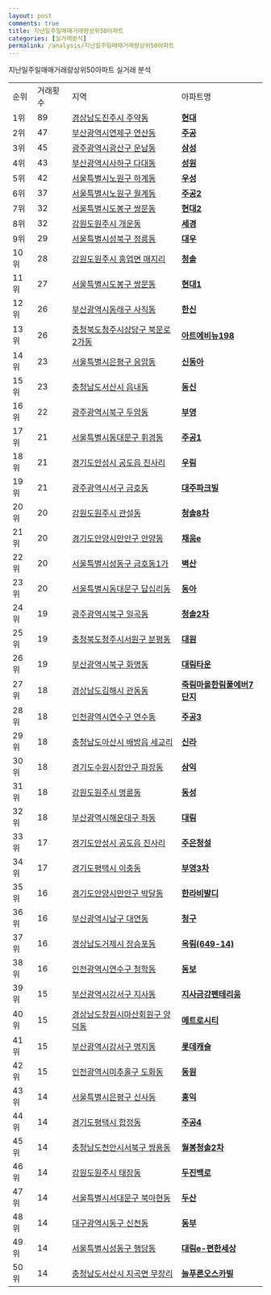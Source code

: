 ```yaml
---
layout: post
comments: true
title: 지난일주일매매거래량상위50아파트
categories: [실거래분석]
permalink: /analysis/지난일주일매매거래량상위50아파트
---
```


지난일주일매매거래량상위50아파트 실거래 분석

<table>
  <tr>
    <td>순위</td>
    <td>거래횟수</td>
    <td>지역</td>
    <td>아파트명</td>
  </tr>

  <tr>
    <td>1위</td>
    <td>89</td>
    <td><a href="/apt/경상남도진주시주약동">경상남도진주시 주약동</a></td>
    <td colspan="4" style="font-weight: bold;"><a href="https://search.naver.com/search.naver?query=주약동 현대">현대</a></td>
  </tr>

  <tr>
    <td>2위</td>
    <td>47</td>
    <td><a href="/apt/부산광역시연제구연산동">부산광역시연제구 연산동</a></td>
    <td colspan="4" style="font-weight: bold;"><a href="https://search.naver.com/search.naver?query=연산동 주공">주공</a></td>
  </tr>

  <tr>
    <td>3위</td>
    <td>45</td>
    <td><a href="/apt/광주광역시광산구운남동">광주광역시광산구 운남동</a></td>
    <td colspan="4" style="font-weight: bold;"><a href="https://search.naver.com/search.naver?query=운남동 삼성">삼성</a></td>
  </tr>

  <tr>
    <td>4위</td>
    <td>43</td>
    <td><a href="/apt/부산광역시사하구다대동">부산광역시사하구 다대동</a></td>
    <td colspan="4" style="font-weight: bold;"><a href="https://search.naver.com/search.naver?query=다대동 성원">성원</a></td>
  </tr>

  <tr>
    <td>5위</td>
    <td>42</td>
    <td><a href="/apt/서울특별시노원구하계동">서울특별시노원구 하계동</a></td>
    <td colspan="4" style="font-weight: bold;"><a href="https://search.naver.com/search.naver?query=하계동 우성">우성</a></td>
  </tr>

  <tr>
    <td>6위</td>
    <td>37</td>
    <td><a href="/apt/서울특별시노원구월계동">서울특별시노원구 월계동</a></td>
    <td colspan="4" style="font-weight: bold;"><a href="https://search.naver.com/search.naver?query=월계동 주공2">주공2</a></td>
  </tr>

  <tr>
    <td>7위</td>
    <td>32</td>
    <td><a href="/apt/서울특별시도봉구쌍문동">서울특별시도봉구 쌍문동</a></td>
    <td colspan="4" style="font-weight: bold;"><a href="https://search.naver.com/search.naver?query=쌍문동 현대2">현대2</a></td>
  </tr>

  <tr>
    <td>8위</td>
    <td>32</td>
    <td><a href="/apt/강원도원주시개운동">강원도원주시 개운동</a></td>
    <td colspan="4" style="font-weight: bold;"><a href="https://search.naver.com/search.naver?query=개운동 세경">세경</a></td>
  </tr>

  <tr>
    <td>9위</td>
    <td>29</td>
    <td><a href="/apt/서울특별시성북구정릉동">서울특별시성북구 정릉동</a></td>
    <td colspan="4" style="font-weight: bold;"><a href="https://search.naver.com/search.naver?query=정릉동 대우">대우</a></td>
  </tr>

  <tr>
    <td>10위</td>
    <td>28</td>
    <td><a href="/apt/강원도원주시흥업면 매지리">강원도원주시 흥업면 매지리</a></td>
    <td colspan="4" style="font-weight: bold;"><a href="https://search.naver.com/search.naver?query=흥업면 매지리 청솔">청솔</a></td>
  </tr>

  <tr>
    <td>11위</td>
    <td>27</td>
    <td><a href="/apt/서울특별시도봉구쌍문동">서울특별시도봉구 쌍문동</a></td>
    <td colspan="4" style="font-weight: bold;"><a href="https://search.naver.com/search.naver?query=쌍문동 현대1">현대1</a></td>
  </tr>

  <tr>
    <td>12위</td>
    <td>26</td>
    <td><a href="/apt/부산광역시동래구사직동">부산광역시동래구 사직동</a></td>
    <td colspan="4" style="font-weight: bold;"><a href="https://search.naver.com/search.naver?query=사직동 한신">한신</a></td>
  </tr>

  <tr>
    <td>13위</td>
    <td>26</td>
    <td><a href="/apt/충청북도청주시상당구북문로2가동">충청북도청주시상당구 북문로2가동</a></td>
    <td colspan="4" style="font-weight: bold;"><a href="https://search.naver.com/search.naver?query=북문로2가동 아트에비뉴198">아트에비뉴198</a></td>
  </tr>

  <tr>
    <td>14위</td>
    <td>23</td>
    <td><a href="/apt/서울특별시은평구응암동">서울특별시은평구 응암동</a></td>
    <td colspan="4" style="font-weight: bold;"><a href="https://search.naver.com/search.naver?query=응암동 신동아">신동아</a></td>
  </tr>

  <tr>
    <td>15위</td>
    <td>23</td>
    <td><a href="/apt/충청남도서산시읍내동">충청남도서산시 읍내동</a></td>
    <td colspan="4" style="font-weight: bold;"><a href="https://search.naver.com/search.naver?query=읍내동 동신">동신</a></td>
  </tr>

  <tr>
    <td>16위</td>
    <td>22</td>
    <td><a href="/apt/광주광역시북구두암동">광주광역시북구 두암동</a></td>
    <td colspan="4" style="font-weight: bold;"><a href="https://search.naver.com/search.naver?query=두암동 부영">부영</a></td>
  </tr>

  <tr>
    <td>17위</td>
    <td>21</td>
    <td><a href="/apt/서울특별시동대문구휘경동">서울특별시동대문구 휘경동</a></td>
    <td colspan="4" style="font-weight: bold;"><a href="https://search.naver.com/search.naver?query=휘경동 주공1">주공1</a></td>
  </tr>

  <tr>
    <td>18위</td>
    <td>21</td>
    <td><a href="/apt/경기도안성시공도읍 진사리">경기도안성시 공도읍 진사리</a></td>
    <td colspan="4" style="font-weight: bold;"><a href="https://search.naver.com/search.naver?query=공도읍 진사리 우림">우림</a></td>
  </tr>

  <tr>
    <td>19위</td>
    <td>21</td>
    <td><a href="/apt/광주광역시서구금호동">광주광역시서구 금호동</a></td>
    <td colspan="4" style="font-weight: bold;"><a href="https://search.naver.com/search.naver?query=금호동 대주파크빌">대주파크빌</a></td>
  </tr>

  <tr>
    <td>20위</td>
    <td>20</td>
    <td><a href="/apt/강원도원주시관설동">강원도원주시 관설동</a></td>
    <td colspan="4" style="font-weight: bold;"><a href="https://search.naver.com/search.naver?query=관설동 청솔8차">청솔8차</a></td>
  </tr>

  <tr>
    <td>21위</td>
    <td>20</td>
    <td><a href="/apt/경기도안양시만안구안양동">경기도안양시만안구 안양동</a></td>
    <td colspan="4" style="font-weight: bold;"><a href="https://search.naver.com/search.naver?query=안양동 채움e">채움e</a></td>
  </tr>

  <tr>
    <td>22위</td>
    <td>20</td>
    <td><a href="/apt/서울특별시성동구금호동1가">서울특별시성동구 금호동1가</a></td>
    <td colspan="4" style="font-weight: bold;"><a href="https://search.naver.com/search.naver?query=금호동1가 벽산">벽산</a></td>
  </tr>

  <tr>
    <td>23위</td>
    <td>20</td>
    <td><a href="/apt/서울특별시동대문구답십리동">서울특별시동대문구 답십리동</a></td>
    <td colspan="4" style="font-weight: bold;"><a href="https://search.naver.com/search.naver?query=답십리동 동아">동아</a></td>
  </tr>

  <tr>
    <td>24위</td>
    <td>19</td>
    <td><a href="/apt/광주광역시북구일곡동">광주광역시북구 일곡동</a></td>
    <td colspan="4" style="font-weight: bold;"><a href="https://search.naver.com/search.naver?query=일곡동 청솔2차">청솔2차</a></td>
  </tr>

  <tr>
    <td>25위</td>
    <td>19</td>
    <td><a href="/apt/충청북도청주시서원구분평동">충청북도청주시서원구 분평동</a></td>
    <td colspan="4" style="font-weight: bold;"><a href="https://search.naver.com/search.naver?query=분평동 대원">대원</a></td>
  </tr>

  <tr>
    <td>26위</td>
    <td>19</td>
    <td><a href="/apt/부산광역시북구화명동">부산광역시북구 화명동</a></td>
    <td colspan="4" style="font-weight: bold;"><a href="https://search.naver.com/search.naver?query=화명동 대림타운">대림타운</a></td>
  </tr>

  <tr>
    <td>27위</td>
    <td>18</td>
    <td><a href="/apt/경상남도김해시관동동">경상남도김해시 관동동</a></td>
    <td colspan="4" style="font-weight: bold;"><a href="https://search.naver.com/search.naver?query=관동동 죽림마을한림풀에버7단지">죽림마을한림풀에버7단지</a></td>
  </tr>

  <tr>
    <td>28위</td>
    <td>18</td>
    <td><a href="/apt/인천광역시연수구연수동">인천광역시연수구 연수동</a></td>
    <td colspan="4" style="font-weight: bold;"><a href="https://search.naver.com/search.naver?query=연수동 주공3">주공3</a></td>
  </tr>

  <tr>
    <td>29위</td>
    <td>18</td>
    <td><a href="/apt/충청남도아산시배방읍 세교리">충청남도아산시 배방읍 세교리</a></td>
    <td colspan="4" style="font-weight: bold;"><a href="https://search.naver.com/search.naver?query=배방읍 세교리 신라">신라</a></td>
  </tr>

  <tr>
    <td>30위</td>
    <td>18</td>
    <td><a href="/apt/경기도수원시장안구파장동">경기도수원시장안구 파장동</a></td>
    <td colspan="4" style="font-weight: bold;"><a href="https://search.naver.com/search.naver?query=파장동 삼익">삼익</a></td>
  </tr>

  <tr>
    <td>31위</td>
    <td>18</td>
    <td><a href="/apt/강원도원주시명륜동">강원도원주시 명륜동</a></td>
    <td colspan="4" style="font-weight: bold;"><a href="https://search.naver.com/search.naver?query=명륜동 동성">동성</a></td>
  </tr>

  <tr>
    <td>32위</td>
    <td>18</td>
    <td><a href="/apt/부산광역시해운대구좌동">부산광역시해운대구 좌동</a></td>
    <td colspan="4" style="font-weight: bold;"><a href="https://search.naver.com/search.naver?query=좌동 대림">대림</a></td>
  </tr>

  <tr>
    <td>33위</td>
    <td>17</td>
    <td><a href="/apt/경기도안성시공도읍 진사리">경기도안성시 공도읍 진사리</a></td>
    <td colspan="4" style="font-weight: bold;"><a href="https://search.naver.com/search.naver?query=공도읍 진사리 주은청설">주은청설</a></td>
  </tr>

  <tr>
    <td>34위</td>
    <td>17</td>
    <td><a href="/apt/경기도평택시이충동">경기도평택시 이충동</a></td>
    <td colspan="4" style="font-weight: bold;"><a href="https://search.naver.com/search.naver?query=이충동 부영3차">부영3차</a></td>
  </tr>

  <tr>
    <td>35위</td>
    <td>16</td>
    <td><a href="/apt/경기도안양시만안구박달동">경기도안양시만안구 박달동</a></td>
    <td colspan="4" style="font-weight: bold;"><a href="https://search.naver.com/search.naver?query=박달동 한라비발디">한라비발디</a></td>
  </tr>

  <tr>
    <td>36위</td>
    <td>16</td>
    <td><a href="/apt/부산광역시남구대연동">부산광역시남구 대연동</a></td>
    <td colspan="4" style="font-weight: bold;"><a href="https://search.naver.com/search.naver?query=대연동 청구">청구</a></td>
  </tr>

  <tr>
    <td>37위</td>
    <td>16</td>
    <td><a href="/apt/경상남도거제시장승포동">경상남도거제시 장승포동</a></td>
    <td colspan="4" style="font-weight: bold;"><a href="https://search.naver.com/search.naver?query=장승포동 옥림(649-14)">옥림(649-14)</a></td>
  </tr>

  <tr>
    <td>38위</td>
    <td>16</td>
    <td><a href="/apt/인천광역시연수구청학동">인천광역시연수구 청학동</a></td>
    <td colspan="4" style="font-weight: bold;"><a href="https://search.naver.com/search.naver?query=청학동 동보">동보</a></td>
  </tr>

  <tr>
    <td>39위</td>
    <td>15</td>
    <td><a href="/apt/부산광역시강서구지사동">부산광역시강서구 지사동</a></td>
    <td colspan="4" style="font-weight: bold;"><a href="https://search.naver.com/search.naver?query=지사동 지사금강펜테리움">지사금강펜테리움</a></td>
  </tr>

  <tr>
    <td>40위</td>
    <td>15</td>
    <td><a href="/apt/경상남도창원시마산회원구양덕동">경상남도창원시마산회원구 양덕동</a></td>
    <td colspan="4" style="font-weight: bold;"><a href="https://search.naver.com/search.naver?query=양덕동 메트로시티">메트로시티</a></td>
  </tr>

  <tr>
    <td>41위</td>
    <td>15</td>
    <td><a href="/apt/부산광역시강서구명지동">부산광역시강서구 명지동</a></td>
    <td colspan="4" style="font-weight: bold;"><a href="https://search.naver.com/search.naver?query=명지동 롯데캐슬">롯데캐슬</a></td>
  </tr>

  <tr>
    <td>42위</td>
    <td>15</td>
    <td><a href="/apt/인천광역시미추홀구도화동">인천광역시미추홀구 도화동</a></td>
    <td colspan="4" style="font-weight: bold;"><a href="https://search.naver.com/search.naver?query=도화동 동원">동원</a></td>
  </tr>

  <tr>
    <td>43위</td>
    <td>14</td>
    <td><a href="/apt/서울특별시은평구신사동">서울특별시은평구 신사동</a></td>
    <td colspan="4" style="font-weight: bold;"><a href="https://search.naver.com/search.naver?query=신사동 홍익">홍익</a></td>
  </tr>

  <tr>
    <td>44위</td>
    <td>14</td>
    <td><a href="/apt/경기도평택시합정동">경기도평택시 합정동</a></td>
    <td colspan="4" style="font-weight: bold;"><a href="https://search.naver.com/search.naver?query=합정동 주공4">주공4</a></td>
  </tr>

  <tr>
    <td>45위</td>
    <td>14</td>
    <td><a href="/apt/충청남도천안시서북구쌍용동">충청남도천안시서북구 쌍용동</a></td>
    <td colspan="4" style="font-weight: bold;"><a href="https://search.naver.com/search.naver?query=쌍용동 월봉청솔2차">월봉청솔2차</a></td>
  </tr>

  <tr>
    <td>46위</td>
    <td>14</td>
    <td><a href="/apt/강원도원주시태장동">강원도원주시 태장동</a></td>
    <td colspan="4" style="font-weight: bold;"><a href="https://search.naver.com/search.naver?query=태장동 두진백로">두진백로</a></td>
  </tr>

  <tr>
    <td>47위</td>
    <td>14</td>
    <td><a href="/apt/서울특별시서대문구북아현동">서울특별시서대문구 북아현동</a></td>
    <td colspan="4" style="font-weight: bold;"><a href="https://search.naver.com/search.naver?query=북아현동 두산">두산</a></td>
  </tr>

  <tr>
    <td>48위</td>
    <td>14</td>
    <td><a href="/apt/대구광역시동구신천동">대구광역시동구 신천동</a></td>
    <td colspan="4" style="font-weight: bold;"><a href="https://search.naver.com/search.naver?query=신천동 동부">동부</a></td>
  </tr>

  <tr>
    <td>49위</td>
    <td>14</td>
    <td><a href="/apt/서울특별시성동구행당동">서울특별시성동구 행당동</a></td>
    <td colspan="4" style="font-weight: bold;"><a href="https://search.naver.com/search.naver?query=행당동 대림e-편한세상">대림e-편한세상</a></td>
  </tr>

  <tr>
    <td>50위</td>
    <td>14</td>
    <td><a href="/apt/충청남도서산시지곡면 무장리">충청남도서산시 지곡면 무장리</a></td>
    <td colspan="4" style="font-weight: bold;"><a href="https://search.naver.com/search.naver?query=지곡면 무장리 늘푸른오스카빌">늘푸른오스카빌</a></td>
  </tr>

</table>
